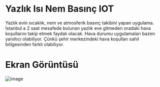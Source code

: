 # Yazlık Isı Nem Basınç IOT

Yazlık evin sıcaklık, nem ve atmosferik basınç takibini yapan uygulama. İstanbul a 2 saat mesafede bulunan yazlık eve gitmeden oradaki hava koşullarını takip etmek faydalı olacak. Hava durumu uygulamaları bazen yanıltıcı olabiliyor. Çünkü şehir merkezindeki hava koşulları sahil bölgesinden farklı olabiliyor.

# Ekran Görüntüsü
![image](https://user-images.githubusercontent.com/88027089/167291268-828ccb61-db3d-4523-8886-66de4f1b652a.png)
